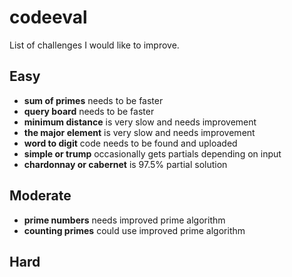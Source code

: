 # codeeval
List of challenges I would like to improve.

Easy
---
* **sum of primes** needs to be faster
* **query board** needs to be faster
* **minimum distance** is very slow and needs improvement
* **the major element** is very slow and needs improvement
* **word to digit** code needs to be found and uploaded
* **simple or trump** occasionally gets partials depending on input
* **chardonnay or cabernet** is 97.5% partial solution

Moderate
---
* **prime numbers** needs improved prime algorithm
* **counting primes** could use improved prime algorithm

Hard
---
